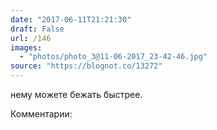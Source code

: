 ```yaml
---
date: "2017-06-11T21:21:30"
draft: False
url: /146
images:
  - "photos/photo_3@11-06-2017_23-42-46.jpg"
source: "https://blognot.co/13272"
---
```


нему можете бежать быстрее.

Комментарии:
